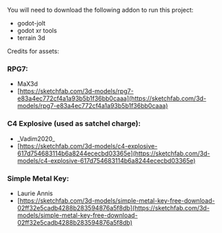 You will need to download the following addon to run this project:
- godot-jolt
- godot xr tools
- terrain 3d

Credits for assets:

### RPG7:
- MaX3d
- [https://sketchfab.com/3d-models/rpg7-e83a4ec772cf4a1a93b5b1f36bb0caaa](https://sketchfab.com/3d-models/rpg7-e83a4ec772cf4a1a93b5b1f36bb0caaa)

### C4 Explosive (used as satchel charge):
- \_Vadim2020\_
- [https://sketchfab.com/3d-models/c4-explosive-617d754683114b6a8244ececbd03365e](https://sketchfab.com/3d-models/c4-explosive-617d754683114b6a8244ececbd03365e)

### Simple Metal Key:
- Laurie Annis
- [https://sketchfab.com/3d-models/simple-metal-key-free-download-02ff32e5cadb4288b283594876a5f8db](https://sketchfab.com/3d-models/simple-metal-key-free-download-02ff32e5cadb4288b283594876a5f8db)
